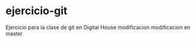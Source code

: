 # ejercicio-git
Ejercicio para la clase de git en Digital House
modificacion
modificacion en master
